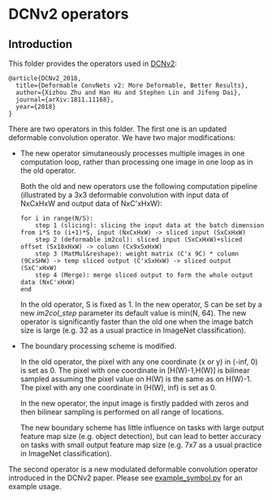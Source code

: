 # DCNv2 operators

## Introduction

This folder provides the operators used in [DCNv2](https://arxiv.org/abs/1811.11168):

```
@article{DCNv2_2018,
  title={Deformable ConvNets v2: More Deformable, Better Results},
  author={Xizhou Zhu and Han Hu and Stephen Lin and Jifeng Dai},
  journal={arXiv:1811.11168},
  year={2018}
}
```

There are two operators in this folder. The first one is an updated deformable convolution operator. We have two major modifications:

* The new operator simutaneously processes multiple images in one computation loop, rather than processing one image in one loop as in the old operator.

    Both the old and new operators use the following computation pipeline (illustrated by a 3x3 deformable convolution with input data of NxCxHxW and output data of NxC'xHxW):

      for i in range(N/S):
          step 1 (slicing): slicing the input data at the batch dimension from i*S to (i+1)*S, input (NxCxHxW) -> sliced input (SxCxHxW)
          step 2 (deformable im2col): sliced input (SxCxHxW)+sliced offset (Sx18xHxW) -> column (Cx9xSxHxW)
          step 3 (MatMul&reshape): weight matrix (C'x 9C) * column (9CxSHW) -> temp sliced output (C'xSxHxW) -> sliced output (SxC'xHxW)
          step 4 (Merge): merge sliced output to form the whole output data (NxC'xHxW) 
      end

    In the old operator, S is fixed as 1. In the new operator, S can be set by a new *im2col_step* parameter its default value is min(N, 64). The new operator is significantly faster than the old one when the image batch size is large (e.g. 32 as a usual practice in ImageNet classification).

* The boundary processing scheme is modified.
    
    In the old operator, the pixel with any one coordinate (x or y) in (-inf, 0) is set as 0. The pixel with one coordinate in [H(W)-1,H(W)] is bilinear sampled assuming the pixel value on H(W) is the same as on H(W)-1. The pixel with any one coordinate in (H(W), inf) is set as 0.

    In the new operator, the input image is firstly padded with zeros and then bilinear sampling is performed on all range of locations.

    The new boundary scheme has little influence on tasks with large output feature map size (e.g. object detection), but can lead to better accuracy on tasks with small output feature map size (e.g. 7x7 as a usual practice in ImageNet classification).

The second operator is a new modulated deformable convolution operator introduced in the DCNv2 paper. Please see [example_symbol.py](https://github.com/msracver/Deformable-ConvNets/blob/master/DCNv2_op/example_symbol.py) for an example usage.
